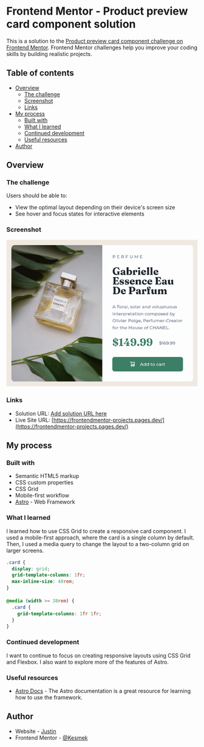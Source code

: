 # Frontend Mentor - Product preview card component solution

This is a solution to the
[Product preview card component challenge on Frontend Mentor](https://www.frontendmentor.io/challenges/product-preview-card-component-GO7UmttRfa).
Frontend Mentor challenges help you improve your coding skills by building
realistic projects.

## Table of contents

- [Overview](#overview)
  - [The challenge](#the-challenge)
  - [Screenshot](#screenshot)
  - [Links](#links)
- [My process](#my-process)
  - [Built with](#built-with)
  - [What I learned](#what-i-learned)
  - [Continued development](#continued-development)
  - [Useful resources](#useful-resources)
- [Author](#author)

## Overview

### The challenge

Users should be able to:

- View the optimal layout depending on their device's screen size
- See hover and focus states for interactive elements

### Screenshot

![screenshot](./screenshot.png)

### Links

- Solution URL: [Add solution URL here](https://your-solution-url.com)
- Live Site URL:
  [https://frontendmentor-projects.pages.dev/](https://frontendmentor-projects.pages.dev/)

## My process

### Built with

- Semantic HTML5 markup
- CSS custom properties
- CSS Grid
- Mobile-first workflow
- [Astro](https://astro.build/) - Web Framework

### What I learned

I learned how to use CSS Grid to create a responsive card component. I used a
mobile-first approach, where the card is a single column by default. Then, I
used a media query to change the layout to a two-column grid on larger screens.

```css
.card {
  display: grid;
  grid-template-columns: 1fr;
  max-inline-size: 40rem;
}

@media (width >= 38rem) {
  .card {
    grid-template-columns: 1fr 1fr;
  }
}
```

### Continued development

I want to continue to focus on creating responsive layouts using CSS Grid and
Flexbox. I also want to explore more of the features of Astro.

### Useful resources

- [Astro Docs](https://docs.astro.build/en/getting-started/) - The Astro
  documentation is a great resource for learning how to use the framework.

## Author

- Website - [Justin](https://github.com/Kesmek/)
- Frontend Mentor - [@Kesmek](https://www.frontendmentor.io/profile/Kesmek)

